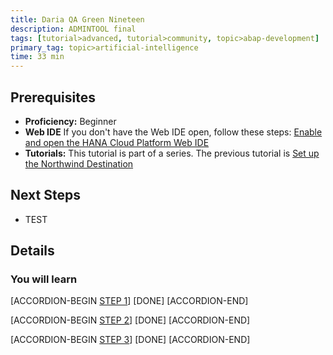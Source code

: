 ```yaml
---
title: Daria QA Green Nineteen
description: ADMINTOOL final
tags: [tutorial>advanced, tutorial>community, topic>abap-development]
primary_tag: topic>artificial-intelligence
time: 33 min
---
```


## Prerequisites  
 - **Proficiency:** Beginner 
 - **Web IDE** If you don't have the Web IDE open, follow these steps: [Enable and open the HANA Cloud Platform Web IDE](https://go.sap.com/developer/tutorials/sapui5-webide-open-webide.html)
 - **Tutorials:** This tutorial is part of a series.  The previous tutorial is [Set up the Northwind Destination](https://go.sap.com/developer/tutorials/hcp-create-destination.html)

## Next Steps
 - TEST
  

## Details
### You will learn  

[ACCORDION-BEGIN [STEP 1](regex1)] 
[DONE] 
[ACCORDION-END]

[ACCORDION-BEGIN [STEP 2](regex)] 
[DONE] 
[ACCORDION-END]

[ACCORDION-BEGIN [STEP 3](rexact-match-precise)] 
[DONE] 
[ACCORDION-END]
